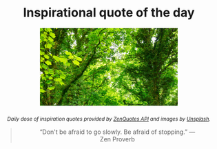 
<div align="center">

# Inspirational quote of the day

<img src="./data/photo.jpeg" alt="Beautiful nature photo" width="320" height="180">

<sub><i>Daily dose of inspiration quotes provided by [ZenQuotes API](https://zenquotes.io/) and images by [Unsplash](https://unsplash.com/).</i></sub>


<blockquote>&ldquo;Don't be afraid to go slowly. Be afraid of stopping.&rdquo; &mdash; <footer>Zen Proverb</footer></blockquote>

</div>
